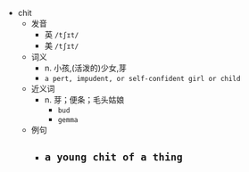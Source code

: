 - chit
  - 发音
    - 英 `/tʃɪt/`
    - 美 `/tʃɪt/`
  - 词义
    - n. 小孩,(活泼的)少女,芽
    - `a pert, impudent, or self-confident girl or child `
  - 近义词
    - n. 芽；便条；毛头姑娘
      - `bud`
      - `gemma`
  - 例句
    - `a young chit of a thing`
      - 

